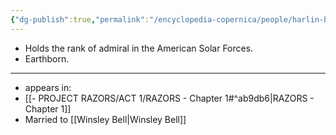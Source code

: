 ```yaml
---
{"dg-publish":true,"permalink":"/encyclopedia-copernica/people/harlin-bell/"}
---
```



* Holds the rank of admiral in the American Solar Forces.
* Earthborn.

---

- appears in:
- [[- PROJECT RAZORS/ACT 1/RAZORS - Chapter 1#^ab9db6\|RAZORS - Chapter 1]]
- Married to [[Winsley Bell\|Winsley Bell]]



